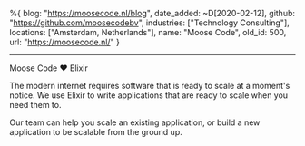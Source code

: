 %{
  blog: "https://moosecode.nl/blog",
  date_added: ~D[2020-02-12],
  github: "https://github.com/moosecodebv",
  industries: ["Technology Consulting"],
  locations: ["Amsterdam, Netherlands"],
  name: "Moose Code",
  old_id: 500,
  url: "https://moosecode.nl/"
}

---

Moose Code ❤ Elixir

The modern internet requires software that is ready to scale at a moment's notice. We use Elixir to write applications that are ready to scale when you need them to.

Our team can help you scale an existing application, or build a new application to be scalable from the ground up.
